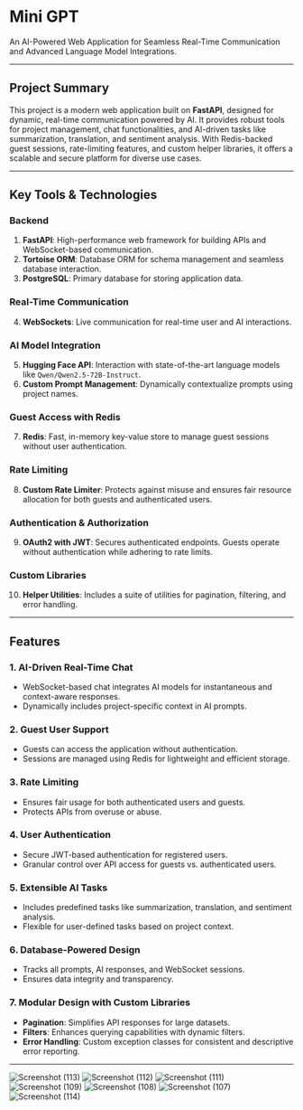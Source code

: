 # **Mini GPT**  
An AI-Powered Web Application for Seamless Real-Time Communication and Advanced Language Model Integrations.

---

## **Project Summary**  
This project is a modern web application built on **FastAPI**, designed for dynamic, real-time communication powered by AI. It provides robust tools for project management, chat functionalities, and AI-driven tasks like summarization, translation, and sentiment analysis. With Redis-backed guest sessions, rate-limiting features, and custom helper libraries, it offers a scalable and secure platform for diverse use cases.

---

## **Key Tools & Technologies**  

### **Backend**  
1. **FastAPI**: High-performance web framework for building APIs and WebSocket-based communication.  
2. **Tortoise ORM**: Database ORM for schema management and seamless database interaction.  
3. **PostgreSQL**: Primary database for storing application data.  

### **Real-Time Communication**  
4. **WebSockets**: Live communication for real-time user and AI interactions.  

### **AI Model Integration**  
5. **Hugging Face API**: Interaction with state-of-the-art language models like `Qwen/Qwen2.5-72B-Instruct`.  
6. **Custom Prompt Management**: Dynamically contextualize prompts using project names.  

### **Guest Access with Redis**  
7. **Redis**: Fast, in-memory key-value store to manage guest sessions without user authentication.  

### **Rate Limiting**  
8. **Custom Rate Limiter**: Protects against misuse and ensures fair resource allocation for both guests and authenticated users.  

### **Authentication & Authorization**  
9. **OAuth2 with JWT**: Secures authenticated endpoints. Guests operate without authentication while adhering to rate limits.  

### **Custom Libraries**  
10. **Helper Utilities**: Includes a suite of utilities for pagination, filtering, and error handling.  

---

## **Features**  

### **1. AI-Driven Real-Time Chat**  
- WebSocket-based chat integrates AI models for instantaneous and context-aware responses.  
- Dynamically includes project-specific context in AI prompts.  

### **2. Guest User Support**  
- Guests can access the application without authentication.  
- Sessions are managed using Redis for lightweight and efficient storage.  

### **3. Rate Limiting**  
- Ensures fair usage for both authenticated users and guests.  
- Protects APIs from overuse or abuse.  

### **4. User Authentication**  
- Secure JWT-based authentication for registered users.  
- Granular control over API access for guests vs. authenticated users.  

### **5. Extensible AI Tasks**  
- Includes predefined tasks like summarization, translation, and sentiment analysis.  
- Flexible for user-defined tasks based on project context.  

### **6. Database-Powered Design**  
- Tracks all prompts, AI responses, and WebSocket sessions.  
- Ensures data integrity and transparency.  

### **7. Modular Design with Custom Libraries**  
- **Pagination**: Simplifies API responses for large datasets.  
- **Filters**: Enhances querying capabilities with dynamic filters.  
- **Error Handling**: Custom exception classes for consistent and descriptive error reporting.  

---

![Screenshot (113)](https://github.com/user-attachments/assets/74296b40-7e23-4ecf-a905-070ce90b5f9f)
![Screenshot (112)](https://github.com/user-attachments/assets/2cf808a0-3dcb-426c-a1f0-e0723ee2a43b)
![Screenshot (111)](https://github.com/user-attachments/assets/acba1bb0-ca08-43c0-8541-363eabe67294)
![Screenshot (109)](https://github.com/user-attachments/assets/80480d16-c3b7-40b9-b8ad-963c516ccc5f)
![Screenshot (108)](https://github.com/user-attachments/assets/5d87be38-e69c-4f5d-ae9e-d73720279b71)
![Screenshot (107)](https://github.com/user-attachments/assets/04e18277-dcd5-4e42-90c5-fa0f38681049)
![Screenshot (114)](https://github.com/user-attachments/assets/fb0e19eb-38bd-4b6f-965b-2495cdb39c13)
